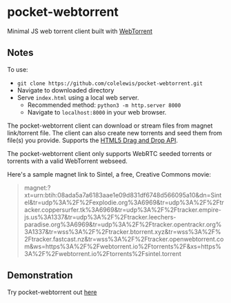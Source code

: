 # pocket-webtorrent

Minimal JS web torrent client built with [WebTorrent](webtorrent.io)

## Notes
To use:
* `git clone https://github.com/colelewis/pocket-webtorrent.git`
* Navigate to downloaded directory
* Serve `index.html` using a local web server.
  * Recommended method: `python3 -m http.server 8000`
  * Navigate to `localhost:8000` in your web browser.


The pocket-webtorrent client can download or stream files from magnet link/torrent file. The client can also create new torrents and seed them from file(s) you provide. Supports the [HTML5 Drag and Drop API](https://developer.mozilla.org/en-US/docs/Web/API/HTML_Drag_and_Drop_API). 

The pocket-webtorrent client only supports WebRTC seeded torrents or torrents with a valid WebTorrent webseed.

Here's a sample magnet link to Sintel, a free, Creative Commons movie:

> magnet:?xt=urn:btih:08ada5a7a6183aae1e09d831df6748d566095a10&dn=Sintel&tr=udp%3A%2F%2Fexplodie.org%3A6969&tr=udp%3A%2F%2Ftracker.coppersurfer.tk%3A6969&tr=udp%3A%2F%2Ftracker.empire-js.us%3A1337&tr=udp%3A%2F%2Ftracker.leechers-paradise.org%3A6969&tr=udp%3A%2F%2Ftracker.opentrackr.org%3A1337&tr=wss%3A%2F%2Ftracker.btorrent.xyz&tr=wss%3A%2F%2Ftracker.fastcast.nz&tr=wss%3A%2F%2Ftracker.openwebtorrent.com&ws=https%3A%2F%2Fwebtorrent.io%2Ftorrents%2F&xs=https%3A%2F%2Fwebtorrent.io%2Ftorrents%2Fsintel.torrent

## Demonstration

Try pocket-webtorrent out [here](https://menthol.cloud/pocket-webtorrent)

